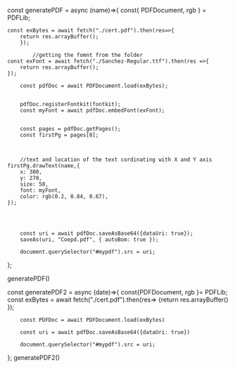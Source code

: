 const generatePDF = async (name)=>{
    const{ PDFDocument, rgb } = PDFLib;

    const exBytes = await fetch("./cert.pdf").then(res=>{
        return res.arrayBuffer();
        });

            //getting the fomnt from the folder
    const exFont = await fetch("./Sanchez-Regular.ttf").then(res =>{
        return res.arrayBuffer();
    });

        const pdfDoc = await PDFDocument.load(exBytes);


        pdfDoc.registerFontkit(fontkit);
        const myFont = await pdfDoc.embedFont(exFont);


        const pages = pdfDoc.getPages();
        const firstPg = pages[0]; 



        //text and location of the text cordinating with X and Y axis
    firstPg.drawText(name,{
        x: 300,
        y: 270, 
        size: 58,
        font: myFont,
        color: rgb(0.2, 0.84, 0.67),
    });




        const uri = await pdfDoc.saveAsBase64({dataUri: true});
        saveAs(uri, "Coepd.pdf", { autoBom: true }); 

        document.querySelector("#mypdf").src = uri;

};

generatePDF()




const generatePDF2 = async (date)=>{
    const{PDFDocument, rgb }= PDFLib;
    const exBytes = await fetch("./cert.pdf").then(res=>
        {return res.arrayBuffer()
        });

        const PDFDoc = await PDFDocument.load(exBytes)

        const uri = await pdfDoc.saveAsBase64({dataUri: true})

        document.querySelector("#mypdf").src = uri;

};
generatePDF2()
